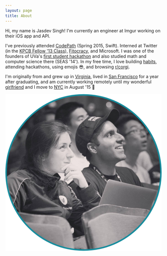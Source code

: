 ```yaml
---
layout: page
title: About
---
```


Hi, my name is Jasdev Singh! I'm currently an engineer at Imgur working on their iOS
app and API.

I've previously attended [CodePath](http://codepath.com) (Spring 2015, Swift). Interned at Twitter (in the [KPCB Fellow '13 Class](http://kpcbfellows.com)), [Fitocracy](https://www.fitocracy.com), and Microsoft. I was one of the founders of UVa's [first student hackathon](http://hackuva.io) and also studied math and computer science there (SEAS '14'). In my free time, I love building [habits](https://www.coach.me/users/3140daf3d432d7f0065b), attending hackathons, using emojis 😎, and browsing [r/corgi](http://imgur.com/r/corgi/top).

I'm originally from and grew up in [Virginia](http://en.wikipedia.org/wiki/Fairfax_Station,_Virginia), lived in [San Francisco](http://en.wikipedia.org/wiki/San_Francisco) for a year after graduating, and am currently working remotely until my wonderful [girlfriend](https://twitter.com/anat_gilboa) and I move to [NYC](http://en.wikipedia.org/wiki/New_York_City) in August '15 💝

![](/public/images/about-pic.png)
